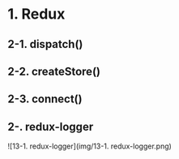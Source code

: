 # 1. Redux

## 2-1. dispatch()

## 2-2. createStore()



## 2-3. connect()



## 2-. redux-logger

![13-1. redux-logger](img/13-1. redux-logger.png)